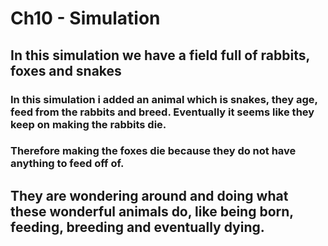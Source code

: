# Ch10 - Simulation

## In this simulation we have a field full of rabbits, foxes and snakes
### In this simulation i added an animal which is snakes, they age, feed from the rabbits and breed. Eventually it seems like they keep on making the rabbits die.
### Therefore making the foxes die because they do not have anything to feed off of.

## They are wondering around and doing what these wonderful animals do, like being born, feeding, breeding and eventually dying.
